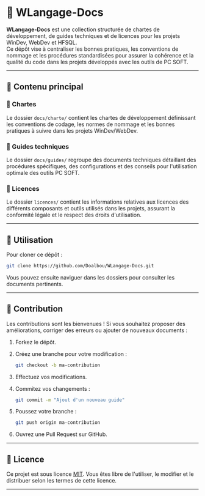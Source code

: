 # 📘 WLangage-Docs

**WLangage-Docs** est une collection structurée de chartes de développement, de guides techniques et de licences pour les projets WinDev, WebDev et HFSQL.  
Ce dépôt vise à centraliser les bonnes pratiques, les conventions de nommage et les procédures standardisées pour assurer la cohérence et la qualité du code dans les projets développés avec les outils de PC SOFT.

---

## 🧭 Contenu principal

### 📜 Chartes

Le dossier `docs/charte/` contient les chartes de développement définissant les conventions de codage, les normes de nommage et les bonnes pratiques à suivre dans les projets WinDev/WebDev.

### 📖 Guides techniques

Le dossier `docs/guides/` regroupe des documents techniques détaillant des procédures spécifiques, des configurations et des conseils pour l'utilisation optimale des outils PC SOFT.

### 📝 Licences

Le dossier `licences/` contient les informations relatives aux licences des différents composants et outils utilisés dans les projets, assurant la conformité légale et le respect des droits d'utilisation.

---

## 🚀 Utilisation

Pour cloner ce dépôt :

```bash
git clone https://github.com/Doalbou/WLangage-Docs.git
```

Vous pouvez ensuite naviguer dans les dossiers pour consulter les documents pertinents.

---

## 🤝 Contribution

Les contributions sont les bienvenues ! Si vous souhaitez proposer des améliorations, corriger des erreurs ou ajouter de nouveaux documents :

1. Forkez le dépôt.
2. Créez une branche pour votre modification :

   ```bash
   git checkout -b ma-contribution
   ```

3. Effectuez vos modifications.
4. Commitez vos changements :

   ```bash
   git commit -m "Ajout d'un nouveau guide"
   ```

5. Poussez votre branche :

   ```bash
   git push origin ma-contribution
   ```

6. Ouvrez une Pull Request sur GitHub.

---

## 📄 Licence

Ce projet est sous licence [MIT](https://opensource.org/licenses/MIT). Vous êtes libre de l'utiliser, le modifier et le distribuer selon les termes de cette licence.

---
